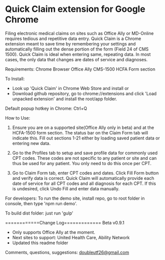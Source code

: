 Quick Claim extension for Google Chrome
==============================
Filing electronic medical claims on sites such as Office Ally or MD-Online
requires tedious and repetitive data entry. Quick Claim is a
Chrome extension meant to save time by remembering
your settings and automatically filling out the dense
portion of the form (Field 24 of CMS 1500). Quick Claim is
ideal when entering same, repeating data. In most cases, the only data
that changes are dates of service and diagnoses.

Requirements:
Chrome Browser
Office Ally CMS-1500 HCFA Form section

To Install:
- Look up 'Quick Claim' in Chrome Web Store and install
                      or
- Download github repository, go to chrome://extensions
  and click 'Load unpacked extension' and install the root/app folder.

Default popup hotkey in Chrome: Ctrl+Q

How to Use:
1. Ensure you are on a supported site(Office Ally only in beta) and at the HCFA-1500 form section. The status bar on the Claim Form tab will indicate this.
Fill out sections 1-21 either by loading saved patient data or entering new data.

2. Go to the Profiles tab to setup and save profile data for commonly used CPT codes. These codes are not specific to any patient or site and can thus be used for any patient. You only need to do this once per CPT.

3. Go to Claim Form tab, enter CPT codes and dates. Click Fill Form button and verify data is correct. Quick Claim will automatically provide each date of service for all CPT codes and all diagnosis for each CPT. If this is undesired, click Undo Fill and enter data manually.

For developers:
To run the demo site, install repo, go to root folder in console, then type 'npm run demo'.

To build dist folder: just run 'gulp'

============Change Log=============
Beta v0.9.1
- Only supports Office Ally at the moment.
- Next sites to support: United Health Care, Ability Network
- Updated this readme folder

Comments, questions, suggestions: doubleutf26@gmail.com
